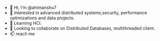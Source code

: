 - 👋 Hi, I’m @ahimanshu7
- 👀 Interested in advanced distributed systems,security, performance optimizations and data projects. 
- 🌱 Learning  HCI.
- 💞️ Looking to collaborate on Distributed Databases, multithreaded client.
- 📫 reach me 

<!---
ahimanshu7/ahimanshu7 is a ✨ special ✨ repository because its `README.md` (this file) appears on your GitHub profile.
You can click the Preview link to take a look at your changes.
--->
